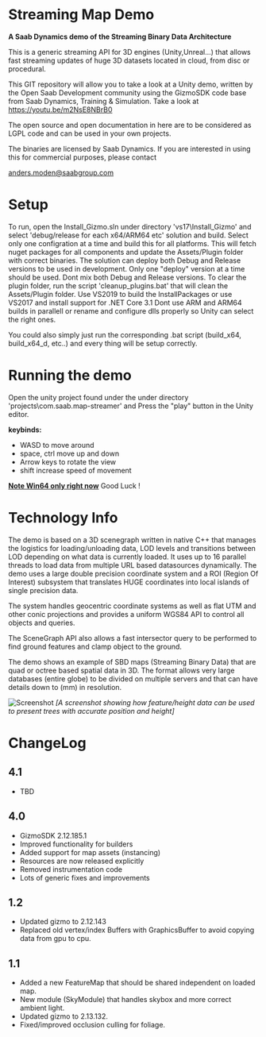 Streaming Map Demo
==================

<B>A Saab Dynamics demo of the Streaming Binary Data Architecture</B>

This is a generic streaming API for 3D engines (Unity,Unreal...) that allows fast streaming updates of huge 3D datasets located in cloud, from disc or procedural.

This GIT repository will allow you to take a look at a Unity demo, written by the Open Saab Development community using the GizmoSDK code base from Saab Dynamics, Training & Simulation. Take a look at https://youtu.be/m2NsE8NBrB0

The open source and open documentation in here are to be considered as LGPL code and can be used in your own projects.

The binaries are licensed by Saab Dynamics. If you are interested in using this for commercial purposes, please contact 

anders.moden@saabgroup.com




Setup
=====

To run, open the Install_Gizmo.sln under directory 'vs17\Install_Gizmo' and select 'debug/release for each x64/ARM64 etc' solution and build. Select only one configration at a time and build this for all platforms. This will fetch nuget packages for all components and update the Assets/Plugin folder with correct binaries. The solution can deploy both Debug and Release versions to be used in development. Only one "deploy" version at a time should be used. Dont mix both Debug and Release versions. To clear the plugin folder, run the script 'cleanup_plugins.bat' that will clean the Assets/Plugin folder. Use VS2019 to build the InstallPackages or use VS2017 and install support for .NET Core 3.1 
Dont use ARM and ARM64 builds in parallell or rename and configure dlls properly so Unity can select the right ones.

You could also simply just run the corresponding .bat script (build_x64, build_x64_d, etc..) and every thing will be setup correctly.


Running the demo
================
Open the unity project found under the under directory 'projects\com.saab.map-streamer' and Press the "play" button in the Unity editor. 

<b>keybinds:</b>
* WASD to move around
* space, ctrl move up and down
* Arrow keys to rotate the view
* shift increase speed of movement

<b><u>Note Win64 only right now</u></b>
Good Luck !


Technology Info
===============

The demo is based on a 3D scenegraph written in native C++ that manages the logistics for loading/unloading data, LOD levels and transitions between LOD depending on what data is currently loaded. It uses up to 16 parallel threads to load data from multiple URL based datasources dynamically.
The demo uses a large double precision coordinate system and a ROI (Region Of Interest) subsystem that translates HUGE coordinates into local islands of single precision data. 

The system handles geocentric coordinate systems as well as flat UTM and other conic projections and provides a uniform WGS84 API to control all objects and queries.

The SceneGraph API also allows a fast intersector query to be performed to find ground features and clamp object to the ground.

The demo shows an example of SBD maps (Streaming Binary Data) that are quad or octree based spatial data in 3D. The format allows very large databases (entire globe) to be divided on multiple servers and that can have details down to (mm) in resolution.

![Screenshot](https://gizmosdk.blob.core.windows.net/maps/stock/thumb.png)
_[A screenshot showing how feature/height data can be used to present trees with accurate position and height]_  

# ChangeLog

## 4.1
- TBD

## 4.0
- GizmoSDK 2.12.185.1
- Improved functionality for builders
- Added support for map assets (instancing)
- Resources are now released explicitly
- Removed instrumentation code
- Lots of generic fixes and improvements

## 1.2
- Updated gizmo to 2.12.143
- Replaced old vertex/index Buffers with GraphicsBuffer to avoid copying data from gpu to cpu.

## 1.1
- Added a new FeatureMap that should be shared independent on loaded map.
- New module (SkyModule) that handles skybox and more correct ambient light.
- Updated gizmo to 2.13.132.
- Fixed/improved occlusion culling for foliage.